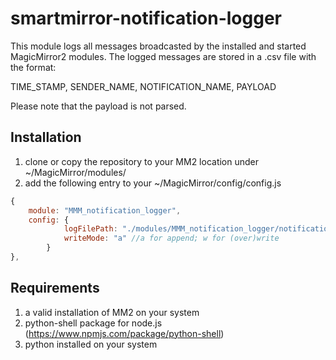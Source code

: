 # smartmirror-notification-logger

This module logs all messages broadcasted by the installed and started MagicMirror2 modules. The logged messages are stored in a .csv file with the format:

TIME_STAMP, SENDER_NAME, NOTIFICATION_NAME, PAYLOAD

Please note that the payload is not parsed. 

## Installation

1. clone or copy the repository to your MM2 location under ~/MagicMirror/modules/
2. add the following entry to your ~/MagicMirror/config/config.js

```javascript
{
	module: "MMM_notification_logger",
	config: {
			logFilePath: "./modules/MMM_notification_logger/notification_log.csv", //working directory for python-shell is ~/MagicMirror
			writeMode: "a" //a for append; w for (over)write
		}
},
```

## Requirements

1. a valid installation of MM2 on your system
2. python-shell package for node.js (https://www.npmjs.com/package/python-shell)
3. python installed on your system
